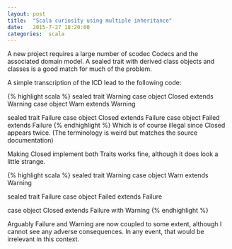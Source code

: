 ```yaml
---
layout: post
title:  "Scala curiosity using multiple inheritance"
date:   2015-7-27 18:20:00
categories:  scala 
---
```


A new project requires a large number of scodec Codecs and the associated domain model.
A sealed trait with derived class objects and classes is a good match for much of the problem.

A simple transcription of the ICD lead to the following code:

{% highlight scala %}
sealed trait Warning
case object Closed extends Warning
case object Warn extends Warning
  
sealed trait Failure
case object Closed extends Failure
case object Failed extends Failure
{% endhighlight %}
Which is of course illegal since Closed appears twice. 
(The terminology is weird but matches the source documentation)

Making Closed implement both Traits works fine, although it does look a little strange.

{% highlight scala %}
sealed trait Warning
case object Warn extends Warning
  
sealed trait Failure
case object Failed extends Failure
  
case object Closed extends Failure with Warning
{% endhighlight %}

Arguably Failure and Warning are now coupled to some extent, although I cannot see any adverse consequences.
In any event, that would be irrelevant in this context.









